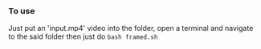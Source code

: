 ### To use 
Just put an 'input.mp4' video into the folder, open a terminal and navigate to the said folder then just do `bash framed.sh`
